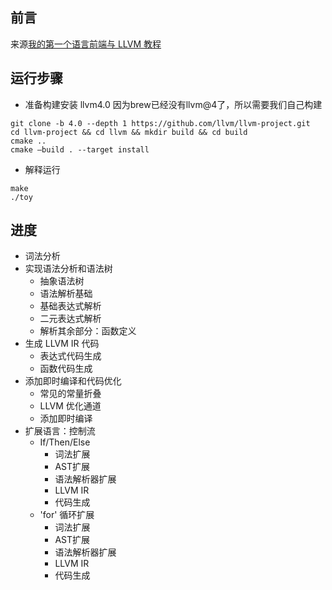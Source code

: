 ## 前言
来源[我的第一个语言前端与 LLVM 教程](https://llvm.org/docs/tutorial/MyFirstLanguageFrontend/index.html)

## 运行步骤
- 准备构建安装 llvm4.0
因为brew已经没有llvm@4了，所以需要我们自己构建
```
git clone -b 4.0 --depth 1 https://github.com/llvm/llvm-project.git
cd llvm-project && cd llvm && mkdir build && cd build
cmake ..
cmake —build . --target install
```
- 解释运行
```
make
./toy
```
## 进度
 - 词法分析
 - 实现语法分析和语法树
    - 抽象语法树
    - 语法解析基础
    - 基础表达式解析
    - 二元表达式解析
    - 解析其余部分：函数定义
-  生成 LLVM IR 代码
   - 表达式代码生成
   - 函数代码生成
- 添加即时编译和代码优化
   - 常见的常量折叠
   - LLVM 优化通道
   - 添加即时编译
- 扩展语言：控制流
   - If/Then/Else
      - 词法扩展
      - AST扩展
      - 语法解析器扩展
      - LLVM IR
      - 代码生成
   - 'for' 循环扩展
      - 词法扩展
      - AST扩展
      - 语法解析器扩展
      - LLVM IR
      - 代码生成